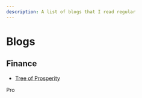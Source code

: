 ```yaml
---
description: A list of blogs that I read regular
---
```


# Blogs

## Finance

* [Tree of Prosperity ](http://treeofprosperity.blogspot.com/)





Pro




